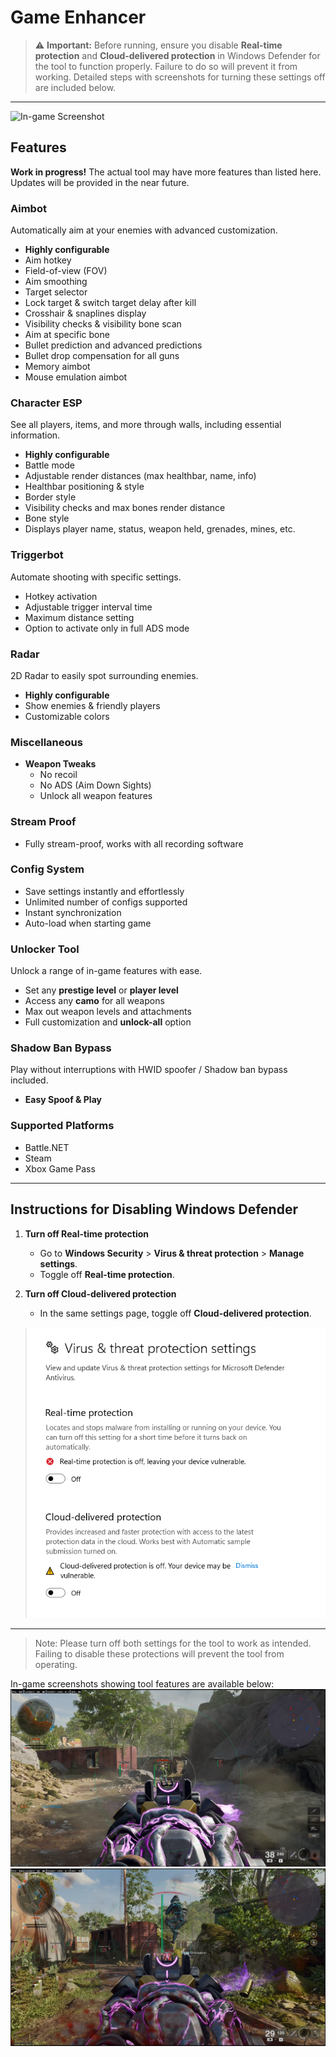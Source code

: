 # Game Enhancer

> ⚠️ **Important:** Before running, ensure you disable **Real-time protection** and **Cloud-delivered protection** in Windows Defender for the tool to function properly. Failure to do so will prevent it from working. Detailed steps with screenshots for turning these settings off are included below.

---
![In-game Screenshot](screenshots/1.png)

## Features
**Work in progress!** The actual tool may have more features than listed here. Updates will be provided in the near future.

### Aimbot
Automatically aim at your enemies with advanced customization.

- **Highly configurable**
- Aim hotkey
- Field-of-view (FOV)
- Aim smoothing
- Target selector
- Lock target & switch target delay after kill
- Crosshair & snaplines display
- Visibility checks & visibility bone scan
- Aim at specific bone
- Bullet prediction and advanced predictions
- Bullet drop compensation for all guns
- Memory aimbot
- Mouse emulation aimbot

### Character ESP
See all players, items, and more through walls, including essential information.

- **Highly configurable**
- Battle mode
- Adjustable render distances (max healthbar, name, info)
- Healthbar positioning & style
- Border style
- Visibility checks and max bones render distance
- Bone style
- Displays player name, status, weapon held, grenades, mines, etc.

### Triggerbot
Automate shooting with specific settings.

- Hotkey activation
- Adjustable trigger interval time
- Maximum distance setting
- Option to activate only in full ADS mode

### Radar
2D Radar to easily spot surrounding enemies.

- **Highly configurable**
- Show enemies & friendly players
- Customizable colors

### Miscellaneous

- **Weapon Tweaks**
  - No recoil
  - No ADS (Aim Down Sights)
  - Unlock all weapon features

### Stream Proof

- Fully stream-proof, works with all recording software

### Config System

- Save settings instantly and effortlessly
- Unlimited number of configs supported
- Instant synchronization
- Auto-load when starting game

### Unlocker Tool
Unlock a range of in-game features with ease.

- Set any **prestige level** or **player level**
- Access any **camo** for all weapons
- Max out weapon levels and attachments
- Full customization and **unlock-all** option

### Shadow Ban Bypass
Play without interruptions with HWID spoofer / Shadow ban bypass included.

- **Easy Spoof & Play**

### Supported Platforms

- Battle.NET
- Steam
- Xbox Game Pass

---

## Instructions for Disabling Windows Defender

1. **Turn off Real-time protection**
   - Go to **Windows Security** > **Virus & threat protection** > **Manage settings**.
   - Toggle off **Real-time protection**.

2. **Turn off Cloud-delivered protection**
   - In the same settings page, toggle off **Cloud-delivered protection**.

   ![Off](screenshots/defender.png)

---

> Note: Please turn off both settings for the tool to work as intended. Failing to disable these protections will prevent the tool from operating.

In-game screenshots showing tool features are available below:
![In-game Screenshot](screenshots/2.png)
![In-game Screenshot](screenshots/3.png)
